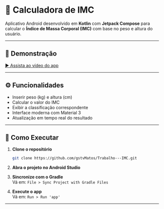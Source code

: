 # 🧮 Calculadora de IMC

Aplicativo Android desenvolvido em **Kotlin** com **Jetpack Compose** para calcular o **Índice de Massa Corporal (IMC)** com base no peso e altura do usuário.

---

## 🎥 Demonstração

[▶️ Assista ao vídeo do app](https://drive.google.com/file/d/195rqQS0a0ajOhwZmjxph-g0bTAb3AYje/view?usp=sharing)

---

## ⚙️ Funcionalidades

- Inserir peso (kg) e altura (cm)  
- Calcular o valor do IMC  
- Exibir a classificação correspondente  
- Interface moderna com Material 3  
- Atualização em tempo real do resultado  

---

## 🚀 Como Executar

1. **Clone o repositório**  
   ```bash
   git clone https://github.com/gstvMatos/Trabalho---IMC.git
   ```

2. **Abra o projeto no Android Studio**

3. **Sincronize com o Gradle**  
   Vá em: `File > Sync Project with Gradle Files`

4. **Execute o app**  
   Vá em: `Run > Run 'app'`

---


